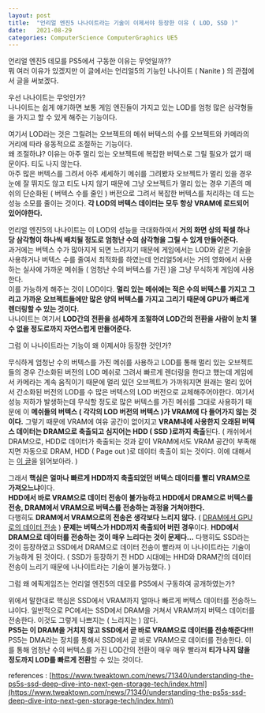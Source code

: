 ```yaml
---
layout: post
title:  "언리얼 엔진5 나나이트라는 기술이 이제서야 등장한 이유 ( LOD, SSD )"
date:   2021-08-29
categories: ComputerScience ComputerGraphics UE5
---
```


언리얼 엔진5 데모를 PS5에서 구동한 이유는 무엇일까??      
뭐 여러 이유가 있겠지만 이 글에서는 언리얼5의 기능인 나나이트 ( Nanite ) 의 관점에서 글을 써보겠다.       

우선 나나이트는 무엇인가?     
나나이트는 쉽게 얘기하면 보통 게임 엔진들이 가지고 있는 LOD를 엄청 많은 삼각형들을 가지고 할 수 있게 해주는 기능이다.        

여기서 LOD라는 것은 그릴려는 오브젝트의 메쉬 버텍스의 수를 오브젝트와 카메라의 거리에 따라 유동적으로 조절하는 기능이다.    
왜 조절하냐? 이유는 아주 멀리 있는 오브젝트에 복잡한 버텍스로 그릴 필요가 없기 때문이다. 티도 나지 않는다.         
아주 많은 버텍스를 그려서 아주 세세하기 메쉬를 그려봤자 오브젝트가 멀리 있을 경우 눈에 잘 뛰지도 않고 티도 나지 않기 때문에 그냥 오브젝트가 멀리 있는 경우 기존의 메쉬의 단순화된 ( 버텍스 수를 줄인 ) 버전으로 그려서 복잡한 버텍스를 처리하는 데 드는 성능 소모를 줄이는 것이다. **각 LOD의 버텍스 데이터는 모두 항상 VRAM에 로드되어 있어야한다.**                                            

언리얼 엔진5의 나나이트는 이 LOD의 성능을 극대화하여서 **거의 화면 상의 픽셀 하나 당 삼각형이 하나씩 배치될 정도로 엄청난 수의 삼각형을 그릴 수 있게 만들어준다.**           
과거에는 버텍스 수가 많아지게 되면 느려지기 때문에 게임에서는 LOD와 같은 기술을 사용하거나 버텍스 수를 줄여서 최적화를 하였는데 언리얼5에서는 거의 영화에서 사용하는 실사에 가까운 메쉬들 ( 엄청난 수의 버텍스를 가진 )을 그냥 무식하게 게임에 사용한다.      
이를 가능하게 해주는 것이 LOD이다. **멀리 있는 메쉬에는 적은 수의 버텍스를 가지고 그리고 가까운 오브젝트들에만 많은 양의 버텍스를 가지고 그리기 때문에 GPU가 빠르게 렌더링할 수 있는 것이다.**             
나나이트는 여기서 **LOD간의 전환을 섬세하게 조절하여 LOD간의 전환을 사람이 눈치 챌 수 없을 정도로까지 자연스럽게 만들어준다.**       

그럼 이 나나이트라는 기능이 왜 이제서야 등장한 것인가?           

무식하게 엄청난 수의 버텍스를 가진 메쉬를 사용하고 LOD를 통해 멀리 있는 오브젝트들의 경우 간소화된 버전의 LOD 메쉬로 그려서 빠르게 렌더링을 한다고 했는데 게임에서 카메라는 계속 움직이기 때문에 멀리 있던 오브젝트가 가까워지면 원래는 멀리 있어서 간소화된 버전의 LOD를 수 많은 버텍스의 LOD 버전으로 교체해주어야한다. 여기서 성능 저하가 발생하는데 무식할 정도로 많은 버텍스를 가진 메쉬를 그대로 사용하기 때문에 이 **메쉬들의 버텍스 ( 각각의 LOD 버전의 버텍스 )가 VRAM에 다 들어가지 않는 것이다.** 그렇기 때문에 VRAM에 여유 공간이 없어지고 **VRAM내에 사용한지 오래된 버텍스 데이터는 DRAM으로 축출되고 심지어는 HDD ( SSD )로까지 축출**된다. ( 캐쉬에서 DRAM으로, HDD로 데이터가 축출되는 것과 같이 VRAM에서도 VRAM 공간이 부족해지면 자동으로 DRAM, HDD ( Page out )로 데이터 축출이 되는 것이다. 이에 대해서는 [이 글](https://docs.microsoft.com/en-us/windows/win32/direct3d9/managing-resources)을 읽어보아라. )            

그래서 **핵심은 얼마나 빠르게 HDD까지 축출되었던 버텍스 데이터를 빨리 VRAM으로 가져오느냐**이다.          
**HDD에서 바로 VRAM으로 데이터 전송이 불가능하고 HDD에서 DRAM으로 버텍스를 전송, DRAM에서 VRAM으로 버텍스를 전송하는 과정을 거쳐야한다.**        
다행히도 **DRAM에서 VRAM으로의 전송은 생각보다 느리지 않다.** ( [DRAM에서 GPU로의 데이터 전송](https://sungjjinkang.github.io/computerscience/computergraphics/2021/06/21/gpu_memory.html) ) **문제는 버텍스가 HDD까지 축출되어 버린 경우**이다. **HDD에서 DRAM으로 데이터를 전송하는 것이 매우 느리다는 것이 문제다...** 다행히도 SSD라는 것이 등장하였고 SSD에서 DRAM으로 데이터 전송이 빨라져 이 나나이트라는 기술이 가능하게 된 것이다. ( SSD가 등장하기 전 HDD 시대에는 HHD와 DRAM간의 데이터 전송이 느리기 때문에 나나이트라는 기술이 불가능했다. )           

그럼 왜 에픽게임즈는 언리얼 엔진5의 데모를 PS5에서 구동하여 공개하였는가?    

위에서 말한대로 핵심은 SSD에서 VRAM까지 얼마나 빠르게 버텍스 데이터를 전송하느냐이다. 일반적으로 PC에서는 SSD에서 DRAM을 거쳐서 VRAM까지 버텍스 데이터를 전송한다. 이것도 그렇게 나쁘지는 ( 느리지는 ) 않다.          
**PS5는 이 DRAM을 거치지 않고 SSD에서 곧 바로 VRAM으로 데이터를 전송해준다!!!**            
PS5는 DMA라는 장치를 통해서 SSD에서 곧 바로 VRAM으로 데이터를 전송한다. 이를 통해 엄청난 수의 버텍스를 가진 LOD간의 전환이 매우 매우 빨라져 **티가 나지 않을 정도까지 LOD를 빠르게 전환**할 수 있는 것이다.              

references : [https://www.tweaktown.com/news/71340/understanding-the-ps5s-ssd-deep-dive-into-next-gen-storage-tech/index.html](https://www.tweaktown.com/news/71340/understanding-the-ps5s-ssd-deep-dive-into-next-gen-storage-tech/index.html)


